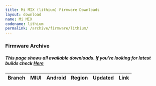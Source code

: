 ```yaml
---
title: Mi MIX (lithium) Firmware Downloads
layout: download
name: Mi MIX
codename: lithium
permalink: /archive/firmware/lithium/
---
```



### Firmware Archive
##### This page shows all available downloads. If you're looking for latest builds check [Here](/firmware/lithium/)


<div class="table-responsive-md" id="table-wrapper">
<table id="firmware" class="compact table table-striped table-hover table-sm">
    <thead class="thead-dark">
        <tr>
            <th>Branch</th>
            <th>MIUI</th>
            <th>Android</th>
            <th>Region</th>
            <th>Updated</th>
            <th>Link</th>
        </tr>
    </thead>
    <script>loadFirmwareDownloads('lithium', 'full')</script>
</table>
</div>
